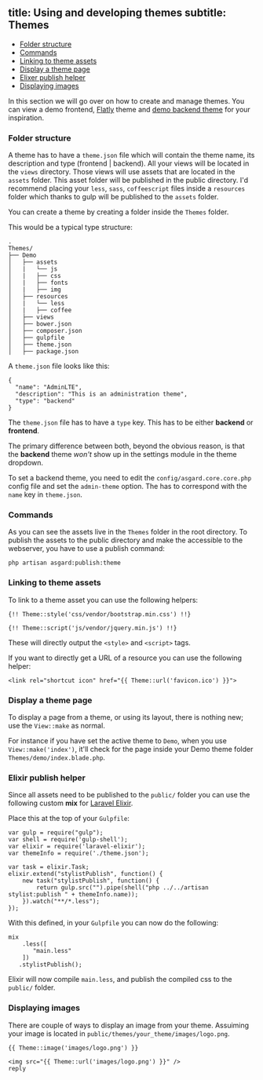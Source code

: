 title: Using and developing themes
subtitle: Themes
-------

- [Folder structure](#folder-structure)
- [Commands](#commands)
- [Linking to theme assets](#linking-to-theme-assets)
- [Display a theme page](#display-a-theme-page)
- [Elixer publish helper](#elixir)
- [Displaying images](#display-images)

In this section we will go over on how to create and manage themes. You can view a demo frontend, [Flatly](https://github.com/AsgardCms/Flatly-theme) theme and [demo backend theme](https://github.com/AsgardCms/AdminLTE) for your inspiration.

### <a name="folder-structure" class="anchor" href="#folder-structure"></a> Folder structure

A theme has to have a `theme.json` file which will contain the theme name, its description and type (frontend | backend). All your views will be located in the `views` directory. Those views will use assets that are located in the `assets` folder. This asset folder will be published in the public directory. I'd recommend placing your `less`, `sass`, `coffeescript` files inside a `resources` folder which thanks to gulp will be published to the `assets` folder. 

You can create a theme by creating a folder inside the `Themes` folder.

This would be a typical type structure:

``` .language-markup
.
Themes/
├── Demo
│   ├── assets
│   |	└── js
│   |	├── css
│   |	├── fonts
│   |	├── img
│   ├── resources
│   |	└── less
│   |	├── coffee
│   ├── views
│   ├── bower.json
│   ├── composer.json
│   ├── gulpfile
│   ├── theme.json
│   ├── package.json
```

A `theme.json` file looks like this: 

``` .language-javascript
{
  "name": "AdminLTE",
  "description": "This is an administration theme",
  "type": "backend"
}
```
The `theme.json` file has to have a `type` key. This has to be either **backend** or **frontend**. 

The primary difference between both, beyond the obvious reason, is that the **backend** theme *won't* show up in the settings module in the theme dropdown.

To set a backend theme, you need to edit the `config/asgard.core.core.php` config file and set the `admin-theme` option. The has to correspond with the `name` key in `theme.json`.


### <a name="commands" class="anchor" href="#commands"></a> Commands

As you can see the assets live in the `Themes` folder in the root directory. To publish the assets to the public directory and make the accessible to the webserver, you have to use a publish command:

``` .language-bash
php artisan asgard:publish:theme
```


### <a name="linking-to-theme-assets" class="anchor" href="#linking-to-theme-assets"></a> Linking to theme assets

To link to a theme asset you can use the following helpers:

``` .language-markup
{!! Theme::style('css/vendor/bootstrap.min.css') !!}

{!! Theme::script('js/vendor/jquery.min.js') !!}
```
These will directly output the `<style>` and `<script>` tags.

If you want to directly get a URL of a resource you can use the following helper:

``` .language-markup
<link rel="shortcut icon" href="{{ Theme::url('favicon.ico') }}">
```

### <a name="display-a-theme-page" class="anchor" href="#display-a-theme-page"></a> Display a theme page

To display a page from a theme, or using its layout, there is nothing new; use the `View::make` as normal.

For instance if you have set the active theme to `Demo`, when you use `View::make('index')`, it'll check for the page inside your Demo theme folder `Themes/demo/index.blade.php`.


### <a name="elixir" class="anchor" href="#elixir"></a> Elixir publish helper

Since all assets need to be published to the `public/` folder you can use the following custom **mix** for [Laravel Elixir](http://laravel.com/docs/5.1/elixir).

Place this at the top of your `Gulpfile`:


``` .language-javascript
var gulp = require("gulp");
var shell = require('gulp-shell');
var elixir = require('laravel-elixir');
var themeInfo = require('./theme.json');

var task = elixir.Task;
elixir.extend("stylistPublish", function() {
    new task("stylistPublish", function() {
        return gulp.src("").pipe(shell("php ../../artisan stylist:publish " + themeInfo.name));
    }).watch("**/*.less");
});
```

With this defined, in your `Gulpfile` you can now do the following:

``` .language-javascript
mix
    .less([
       "main.less"
    ])
   .stylistPublish();
```

Elixir will now compile `main.less`, and publish the compiled css to the `public/` folder.

### <a name="display-images" class="anchor" href="#display-images"></a> Displaying images

There are couple of ways to display an image from your theme. Assuiming your image is located in  `public/themes/your_theme/images/logo.png`.

``` .language-markup
{{ Theme::image('images/logo.png') }}

<img src="{{ Theme::url('images/logo.png') }}" />
reply
```

